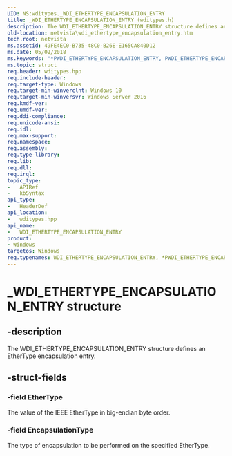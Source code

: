 ```yaml
---
UID: NS:wditypes._WDI_ETHERTYPE_ENCAPSULATION_ENTRY
title: _WDI_ETHERTYPE_ENCAPSULATION_ENTRY (wditypes.h)
description: The WDI_ETHERTYPE_ENCAPSULATION_ENTRY structure defines an EtherType encapsulation entry.
old-location: netvista\wdi_ethertype_encapsulation_entry.htm
tech.root: netvista
ms.assetid: 49FE4EC0-B735-48C0-B26E-E165CA840D12
ms.date: 05/02/2018
ms.keywords: "*PWDI_ETHERTYPE_ENCAPSULATION_ENTRY, PWDI_ETHERTYPE_ENCAPSULATION_ENTRY, PWDI_ETHERTYPE_ENCAPSULATION_ENTRY structure pointer [Device and Driver Installation], WDI_ETHERTYPE_ENCAPSULATION_ENTRY, WDI_ETHERTYPE_ENCAPSULATION_ENTRY structure [Device and Driver Installation], _WDI_ETHERTYPE_ENCAPSULATION_ENTRY, netvista.wdi_ethertype_encapsulation_entry, netvista.wifi_ethertype_encapsulation_entry, wditypes/PWDI_ETHERTYPE_ENCAPSULATION_ENTRY, wditypes/WDI_ETHERTYPE_ENCAPSULATION_ENTRY"
ms.topic: struct
req.header: wditypes.hpp
req.include-header: 
req.target-type: Windows
req.target-min-winverclnt: Windows 10
req.target-min-winversvr: Windows Server 2016
req.kmdf-ver: 
req.umdf-ver: 
req.ddi-compliance: 
req.unicode-ansi: 
req.idl: 
req.max-support: 
req.namespace: 
req.assembly: 
req.type-library: 
req.lib: 
req.dll: 
req.irql: 
topic_type:
-	APIRef
-	kbSyntax
api_type:
-	HeaderDef
api_location:
-	wditypes.hpp
api_name:
-	WDI_ETHERTYPE_ENCAPSULATION_ENTRY
product:
- Windows
targetos: Windows
req.typenames: WDI_ETHERTYPE_ENCAPSULATION_ENTRY, *PWDI_ETHERTYPE_ENCAPSULATION_ENTRY
---
```


# _WDI_ETHERTYPE_ENCAPSULATION_ENTRY structure


## -description


The 
  WDI_ETHERTYPE_ENCAPSULATION_ENTRY structure defines an EtherType encapsulation entry.


## -struct-fields




### -field EtherType

The value of the IEEE EtherType in big-endian byte order.


### -field EncapsulationType

The type of encapsulation to be performed on the specified EtherType.

